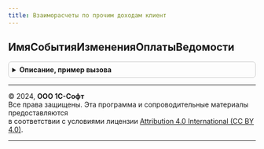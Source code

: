 ```yaml
---
title: Взаиморасчеты по прочим доходам клиент
---
```



## ИмяСобытияИзмененияОплатыВедомости
<details style="margin: 1em 0; padding: 0.5em; border: 1px solid #ccc; border-radius: 6px;">

<summary style="font-weight: bold; cursor: pointer;">Описание, пример вызова</summary>

```bsl

// Возвращает имя события оповещения об изменении состояния оплаты ведомости на выплату прочих доходов.
// Уместно использовать в платежных документах в вызовах Оповестить:
// 	Оповестить(ВзаиморасчетыПоПрочимДоходамКлиент.ИмяСобытияИзмененияОплатыВедомости());
//
// Возвращаемое значение:
// 	Строка - имя события
//
Функция ИмяСобытияИзмененияОплатыВедомости() Экспорт
```

Пример вызова
```bsl
Результат = ВзаиморасчетыПоПрочимДоходамКлиент.ИмяСобытияИзмененияОплатыВедомости() 
```
</details>

---

© 2024, **ООО 1С-Софт**  
Все права защищены. Эта программа и сопроводительные материалы предоставляются  
в соответствии с условиями лицензии [Attribution 4.0 International (CC BY 4.0)](https://creativecommons.org/licenses/by/4.0/legalcode).

---
